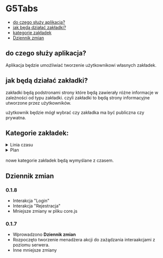 # G5Tabs
* [do czego służy aplikacja?](#do-czego-służy-aplikacja)
* [jak będą działać zakładki?](#jak-będą-działać-zakładki)
* [kategorie zakładek](#kategorie-zakładek)
* [Dziennik zmian](#dziennik-zmian)

## do czego służy aplikacja?
Aplikacja będzie umożliwiać tworzenie użytkownikowi własnych zakładek.

## jak będą działać zakładki?
zakładki będą podstronami strony które będą zawierały różne informacje w zależności od typu zakładki. czyli zakładki to będą strony informacyjne utworzone przez użytkowników.

użytkownik będzie mógł wybrać czy zakładka ma być publiczna czy prywatna.

## Kategorie zakładek: 
<details>
<summary>Linia czasu</summary>
użytkownik w lini czasu mógłby  dodawać co się stało lub stanie w danym dniu. a następnie strona by generowała linie na środku ekranu a na górze lub dole generowała by pojemniki z informacjami umieszczonymi przez użytkownika.
</details>
<details>
<summary>Plan</summary>
użytkownik w planie może dodawać jakie ma plany na przyszłość. strona będzie wyświetlała liste z odliczaniem do każdego poszczególnego planu na przyszłość.
</details>
<br/>
nowe kategorie zakładek będą wymyślane z czasem. 

## Dziennik zmian

### 0.1.8
+ Interakcja "Login"
+ Interakcja "Rejestracja"
+ Mniejsze zmiany w pliku core.js

### 0.1.7
+ Wprowadzono **Dziennik zmian**
+ Rozpoczęto tworzenie menadżera akcji do zażądzania interaakcjami z poziomu serwera.
+ Inne mniejsze zmiany
